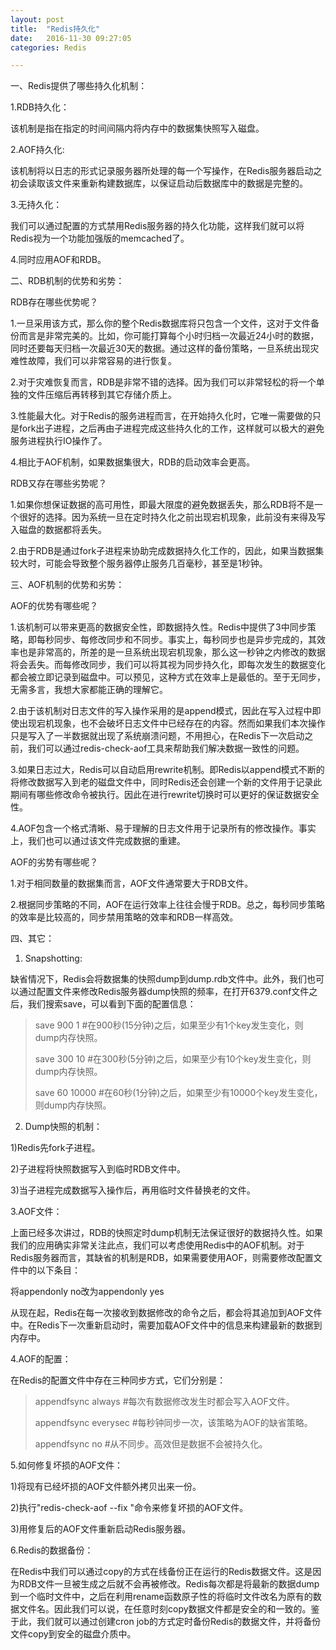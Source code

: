 ```yaml
---
layout: post
title:  "Redis持久化"
date:   2016-11-30 09:27:05
categories: Redis

---
```


一、Redis提供了哪些持久化机制：

1.RDB持久化：

该机制是指在指定的时间间隔内将内存中的数据集快照写入磁盘。    

2.AOF持久化:

该机制将以日志的形式记录服务器所处理的每一个写操作，在Redis服务器启动之初会读取该文件来重新构建数据库，以保证启动后数据库中的数据是完整的。

3.无持久化：

我们可以通过配置的方式禁用Redis服务器的持久化功能，这样我们就可以将Redis视为一个功能加强版的memcached了。

4.同时应用AOF和RDB。
    
二、RDB机制的优势和劣势：


RDB存在哪些优势呢？

1.一旦采用该方式，那么你的整个Redis数据库将只包含一个文件，这对于文件备份而言是非常完美的。比如，你可能打算每个小时归档一次最近24小时的数据，同时还要每天归档一次最近30天的数据。通过这样的备份策略，一旦系统出现灾难性故障，我们可以非常容易的进行恢复。

2.对于灾难恢复而言，RDB是非常不错的选择。因为我们可以非常轻松的将一个单独的文件压缩后再转移到其它存储介质上。

3.性能最大化。对于Redis的服务进程而言，在开始持久化时，它唯一需要做的只是fork出子进程，之后再由子进程完成这些持久化的工作，这样就可以极大的避免服务进程执行IO操作了。

4.相比于AOF机制，如果数据集很大，RDB的启动效率会更高。
    
RDB又存在哪些劣势呢？

1.如果你想保证数据的高可用性，即最大限度的避免数据丢失，那么RDB将不是一个很好的选择。因为系统一旦在定时持久化之前出现宕机现象，此前没有来得及写入磁盘的数据都将丢失。

2.由于RDB是通过fork子进程来协助完成数据持久化工作的，因此，如果当数据集较大时，可能会导致整个服务器停止服务几百毫秒，甚至是1秒钟。
    
三、AOF机制的优势和劣势：

AOF的优势有哪些呢？

1.该机制可以带来更高的数据安全性，即数据持久性。Redis中提供了3中同步策略，即每秒同步、每修改同步和不同步。事实上，每秒同步也是异步完成的，其效率也是非常高的，所差的是一旦系统出现宕机现象，那么这一秒钟之内修改的数据将会丢失。而每修改同步，我们可以将其视为同步持久化，即每次发生的数据变化都会被立即记录到磁盘中。可以预见，这种方式在效率上是最低的。至于无同步，无需多言，我想大家都能正确的理解它。

2.由于该机制对日志文件的写入操作采用的是append模式，因此在写入过程中即使出现宕机现象，也不会破坏日志文件中已经存在的内容。然而如果我们本次操作只是写入了一半数据就出现了系统崩溃问题，不用担心，在Redis下一次启动之前，我们可以通过redis-check-aof工具来帮助我们解决数据一致性的问题。

3.如果日志过大，Redis可以自动启用rewrite机制。即Redis以append模式不断的将修改数据写入到老的磁盘文件中，同时Redis还会创建一个新的文件用于记录此期间有哪些修改命令被执行。因此在进行rewrite切换时可以更好的保证数据安全性。

4.AOF包含一个格式清晰、易于理解的日志文件用于记录所有的修改操作。事实上，我们也可以通过该文件完成数据的重建。
    
AOF的劣势有哪些呢？

1.对于相同数量的数据集而言，AOF文件通常要大于RDB文件。

2.根据同步策略的不同，AOF在运行效率上往往会慢于RDB。总之，每秒同步策略的效率是比较高的，同步禁用策略的效率和RDB一样高效。
    
四、其它：

1. Snapshotting:

缺省情况下，Redis会将数据集的快照dump到dump.rdb文件中。此外，我们也可以通过配置文件来修改Redis服务器dump快照的频率，在打开6379.conf文件之后，我们搜索save，可以看到下面的配置信息：

>save 900 1              #在900秒(15分钟)之后，如果至少有1个key发生变化，则dump内存快照。
>
>save 300 10            #在300秒(5分钟)之后，如果至少有10个key发生变化，则dump内存快照。
>
>save 60 10000        #在60秒(1分钟)之后，如果至少有10000个key发生变化，则dump内存快照。
    
2. Dump快照的机制：

1)Redis先fork子进程。

2)子进程将快照数据写入到临时RDB文件中。

3)当子进程完成数据写入操作后，再用临时文件替换老的文件。
    
3.AOF文件：

上面已经多次讲过，RDB的快照定时dump机制无法保证很好的数据持久性。如果我们的应用确实非常关注此点，我们可以考虑使用Redis中的AOF机制。对于Redis服务器而言，其缺省的机制是RDB，如果需要使用AOF，则需要修改配置文件中的以下条目：

将appendonly no改为appendonly yes

从现在起，Redis在每一次接收到数据修改的命令之后，都会将其追加到AOF文件中。在Redis下一次重新启动时，需要加载AOF文件中的信息来构建最新的数据到内存中。
    
4.AOF的配置：

在Redis的配置文件中存在三种同步方式，它们分别是：

>appendfsync always     #每次有数据修改发生时都会写入AOF文件。
>
>appendfsync everysec  #每秒钟同步一次，该策略为AOF的缺省策略。
>
>appendfsync no          #从不同步。高效但是数据不会被持久化。
    
5.如何修复坏损的AOF文件：

1)将现有已经坏损的AOF文件额外拷贝出来一份。

2)执行"redis-check-aof --fix <filename>"命令来修复坏损的AOF文件。

3)用修复后的AOF文件重新启动Redis服务器。
    
6.Redis的数据备份：

在Redis中我们可以通过copy的方式在线备份正在运行的Redis数据文件。这是因为RDB文件一旦被生成之后就不会再被修改。Redis每次都是将最新的数据dump到一个临时文件中，之后在利用rename函数原子性的将临时文件改名为原有的数据文件名。因此我们可以说，在任意时刻copy数据文件都是安全的和一致的。鉴于此，我们就可以通过创建cron job的方式定时备份Redis的数据文件，并将备份文件copy到安全的磁盘介质中。 